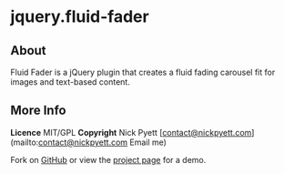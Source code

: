 jquery.fluid-fader
==================

About
-----

Fluid Fader is a jQuery plugin that creates a fluid fading carousel fit for images and text-based content.

More Info
---------

**Licence** MIT/GPL
**Copyright** Nick Pyett [contact@nickpyett.com](mailto:contact@nickpyett.com Email me)

Fork on [GitHub](http://github.com/nickpyett/jquery.fluid-fader) or view the [project page](http://nickpyett.com/jquery/fluid-fader) for a demo.